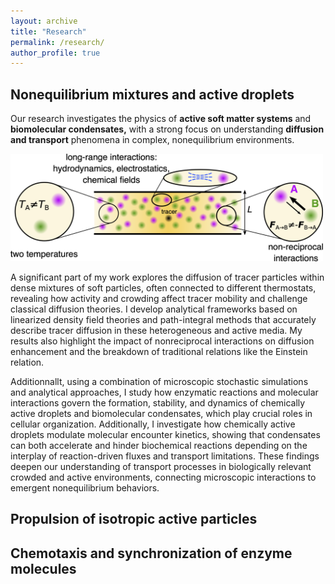 ```yaml
---
layout: archive
title: "Research"
permalink: /research/
author_profile: true
---
```



## Nonequilibrium mixtures and active droplets

Our research investigates the physics of **active soft matter systems** and **biomolecular condensates,** with a strong focus on understanding **diffusion and transport** phenomena in complex, nonequilibrium environments. 

<img src="files/tracer_diff_in_noneq_mixtures.png" alt="" width="500"/>


A significant part of my work explores the diffusion of tracer particles within dense mixtures of soft particles, often connected to different thermostats, revealing how activity and crowding affect tracer mobility and challenge classical diffusion theories. I develop analytical frameworks based on linearized density field theories and path-integral methods that accurately describe tracer diffusion in these heterogeneous and active media. My results also highlight the impact of nonreciprocal interactions on diffusion enhancement and the breakdown of traditional relations like the Einstein relation.

Additionnallt, using a combination of microscopic stochastic simulations and analytical approaches, I study how enzymatic reactions and molecular interactions govern the formation, stability, and dynamics of chemically active droplets and biomolecular condensates, which play crucial roles in cellular organization.  Additionally, I investigate how chemically active droplets modulate molecular encounter kinetics, showing that condensates can both accelerate and hinder biochemical reactions depending on the interplay of reaction-driven fluxes and transport limitations. These findings deepen our understanding of transport processes in biologically relevant crowded and active environments, connecting microscopic interactions to emergent nonequilibrium behaviors.


## Propulsion of isotropic active particles



## Chemotaxis and synchronization of enzyme molecules



